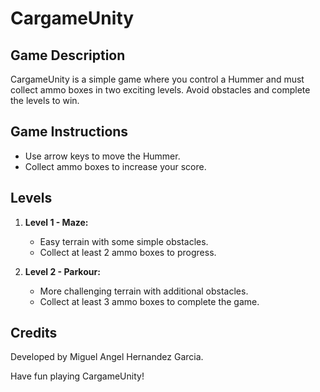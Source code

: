 # CargameUnity

## Game Description

CargameUnity is a simple game where you control a Hummer and must collect ammo boxes in two exciting levels. Avoid obstacles and complete the levels to win.

## Game Instructions

- Use arrow keys to move the Hummer.
- Collect ammo boxes to increase your score.

## Levels

1. **Level 1 - Maze:**
   - Easy terrain with some simple obstacles.
   - Collect at least 2 ammo boxes to progress.

2. **Level 2 - Parkour:**
   - More challenging terrain with additional obstacles.
   - Collect at least 3 ammo boxes to complete the game.

## Credits

Developed by Miguel Angel Hernandez Garcia.

Have fun playing CargameUnity!
